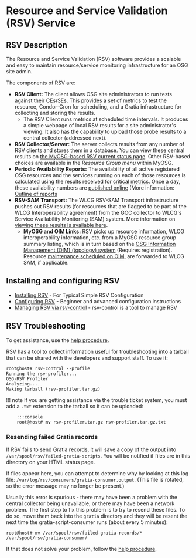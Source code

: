 Resource and Service Validation (RSV) Service
=============================================

RSV Description
---------------

The Resource and Service Validation (RSV) software provides a scalable and easy to maintain resource/service monitoring infrastructure for an OSG site admin.

The components of RSV are:

-   **RSV Client:** The client allows OSG site administrators to run tests against their CEs/SEs. This provides a set of metrics to test the resource, Condor-Cron for scheduling, and a Gratia infrastructure for collecting and storing the results.
    -   The RSV Client runs metrics at scheduled time intervals. It produces a simple webpage of local RSV results for a site administrator's viewing. It also has the capability to upload those probe results to a central collector (addressed next).
-   **RSV Collector/Server:** The server collects results from any number of RSV clients and stores them in a database. You can view these central results on [the MyOSG-based RSV current status page](http://myosg.grid.iu.edu/rgcurrentstatus/index?datasource=currentstatus&summary_attrs_showservice=on&summary_attrs_showrsvstatus=on&summary_attrs_showfqdn=on&gip_status_attrs_showtestresults=on&downtime_attrs_showpast=&account_type=cumulative_hours&ce_account_type=gip_vo&se_account_type=vo_transfer_volume&start_type=7daysago&start_date=12/25/2009&end_type=now&end_date=12/25/2009&all_resources=on&gridtype=on&gridtype_1=on&service_central_value=0&service_hidden_value=0&active=on&active_value=1&disable_value=1). Other RSV-based choices are available in the *Resource Group menu* within MyOSG.
-   **Periodic Availability Reports:** The availability of all active registered OSG resources and the services running on each of those resources is calculated using the results received for [critical metrics](Operations.RsvEquivalency#Critical_Tests_for_OSG_Resources). Once a day, these availability numbers are [published online](http://rsv.grid.iu.edu/daily-reports) (More information: [Outline of reports](https://twiki.grid.iu.edu/bin/view/Operations/RSVPeriodicReporting)
-   **RSV-SAM Transport:** The WLCG RSV-SAM Transport infrastructure pushes out RSV results (for resources that are flagged to be part of the WLCG Interoperability agreement) from the GOC collector to WLCG's Service Availability Monitoring (SAM) system. More information on [viewing these results is available here](https://twiki.grid.iu.edu/bin/view/Operations/RsvSAMGridView).
    -   **MyOSG and OIM Links:** RSV picks up resource information, WLCG interoperability information, etc. from a MyOSG resource group summary listing, which is in turn based on the [OSG Information Management (OIM) (topology) system](https://oim.grid.iu.edu) (Requires registration). Resource [maintenance scheduled on OIM](https://twiki.grid.iu.edu/bin/view/Operations/OIMMaintTool), are forwarded to WLCG SAM, if applicable.

Installing and configuring RSV
------------------------------

-   [Installing RSV](install-rsv) - For Typical Simple RSV Configuration
-   [Configuring RSV](configure-rsv) - Beginner and advanced configuration instructions
-   [Managing RSV via rsv-control](rsv-control) - rsv-control is a tool to manage RSV

RSV Troubleshooting
-------------------

To get assistance, use the [help procedure](../common/help).

RSV has a tool to collect information useful for troubleshooting into a tarball that can be shared with the developers and support staff.
To use it:

``` console
root@host# rsv-control --profile
Running the rsv-profiler...
OSG-RSV Profiler
Analyzing...
Making tarball (rsv-profiler.tar.gz)
```

!!! note
    If you are getting assistance via the trouble ticket system, you must add a `.txt` extension to the tarball so it can be uploaded:

        :::console
        root@host# mv rsv-profiler.tar.gz rsv-profiler.tar.gz.txt

### Resending failed Gratia records

If RSV fails to send Gratia records, it will save a copy of the output into `/var/spool/rsv/failed-gratia-scripts`.
You will be notified if files are in this directory on your HTML status page.

If files appear here, you can attempt to determine why by looking at this log file: `/var/log/rsv/consumers/gratia-consumer.output`.
(This file is rotated, so the error message may no longer be present.)

Usually this error is spurious - there may have been a problem with the central collector being unavailable, or there may have been a network problem.
The first step to fix this problem is to try to resend these files.
To do so, move them back into the `gratia` directory and they will be resent the next time the gratia-script-consumer runs (about every 5 minutes):

``` console
root@host# mv /var/spool/rsv/failed-gratia-records/* /var/spool/rsv/gratia-consumer/
```

If that does not solve your problem, follow the [help procedure](../common/help).

